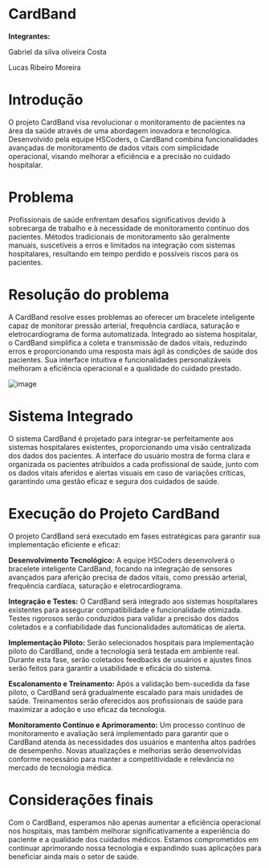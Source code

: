 # CardBand

**Integrantes:** 

Gabriel da silva oliveira Costa

Lucas Ribeiro Moreira 


# Introdução 

O projeto CardBand visa revolucionar o monitoramento de pacientes na área da saúde através de uma abordagem inovadora e tecnológica. Desenvolvido pela equipe HSCoders, o CardBand combina funcionalidades avançadas de monitoramento de dados vitais com simplicidade operacional, visando melhorar a eficiência e a precisão no cuidado hospitalar.

# Problema 

Profissionais de saúde enfrentam desafios significativos devido à sobrecarga de trabalho e à necessidade de monitoramento contínuo dos pacientes. Métodos tradicionais de monitoramento são geralmente manuais, suscetíveis a erros e limitados na integração com sistemas hospitalares, resultando em tempo perdido e possíveis riscos para os pacientes.

# Resolução do problema

A CardBand resolve esses problemas ao oferecer um bracelete inteligente capaz de monitorar pressão arterial, frequência cardíaca, saturação e eletrocardiograma de forma automatizada. Integrado ao sistema hospitalar, o CardBand simplifica a coleta e transmissão de dados vitais, reduzindo erros e proporcionando uma resposta mais ágil às condições de saúde dos pacientes. Sua interface intuitiva e funcionalidades personalizáveis melhoram a eficiência operacional e a qualidade do cuidado prestado.

![image](https://github.com/GabrielCosta-99/CardBand/assets/128004263/9acb70c1-8f4d-4ef2-82df-35487b3a237e)

# Sistema Integrado

O sistema CardBand é projetado para integrar-se perfeitamente aos sistemas hospitalares existentes, proporcionando uma visão centralizada dos dados dos pacientes. A interface do usuário mostra de forma clara e organizada os pacientes atribuídos a cada profissional de saúde, junto com os dados vitais aferidos e alertas visuais em caso de variações críticas, garantindo uma gestão eficaz e segura dos cuidados de saúde.

# Execução do Projeto CardBand

O projeto CardBand será executado em fases estratégicas para garantir sua implementação eficiente e eficaz:

**Desenvolvimento Tecnológico:** A equipe HSCoders desenvolverá o bracelete inteligente CardBand, focando na integração de sensores avançados para aferição precisa de dados vitais, como pressão arterial, frequência cardíaca, saturação e eletrocardiograma.

**Integração e Testes:** O CardBand será integrado aos sistemas hospitalares existentes para assegurar compatibilidade e funcionalidade otimizada. Testes rigorosos serão conduzidos para validar a precisão dos dados coletados e a confiabilidade das funcionalidades automáticas de alerta.

**Implementação Piloto:** Serão selecionados hospitais para implementação piloto do CardBand, onde a tecnologia será testada em ambiente real. Durante esta fase, serão coletados feedbacks de usuários e ajustes finos serão feitos para garantir a usabilidade e eficácia do sistema.

**Escalonamento e Treinamento:** Após a validação bem-sucedida da fase piloto, o CardBand será gradualmente escalado para mais unidades de saúde. Treinamentos serão oferecidos aos profissionais de saúde para maximizar a adoção e uso eficaz da tecnologia.

**Monitoramento Contínuo e Aprimoramento:** Um processo contínuo de monitoramento e avaliação será implementado para garantir que o CardBand atenda às necessidades dos usuários e mantenha altos padrões de desempenho. Novas atualizações e melhorias serão desenvolvidas conforme necessário para manter a competitividade e relevância no mercado de tecnologia médica.

# Considerações finais

Com o CardBand, esperamos não apenas aumentar a eficiência operacional nos hospitais, mas também melhorar significativamente a experiência do paciente e a qualidade dos cuidados médicos. Estamos comprometidos em continuar aprimorando nossa tecnologia e expandindo suas aplicações para beneficiar ainda mais o setor de saúde.

